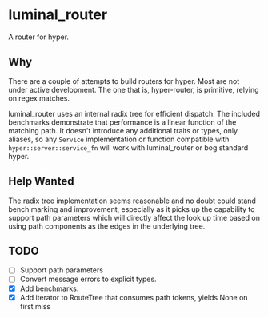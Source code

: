 # luminal_router

A router for hyper.

## Why

There are a couple of attempts to build routers for hyper. Most are not under
active development. The one that is, hyper-router, is primitive, relying on
regex matches.

luminal_router uses an internal radix tree for efficient dispatch. The included
benchmarks demonstrate that performance is a linear function of the matching
path. It doesn't introduce any additional traits or types, only aliases, so any
`Service` implementation or function compatible with
`hyper::server::service_fn` will work with luminal_router or bog standard
hyper.

## Help Wanted

The radix tree implementation seems reasonable and no doubt could stand bench
marking and improvement, especially as it picks up the capability to support
path parameters which will directly affect the look up time based on using path
components as the edges in the underlying tree.

## TODO

* [ ] Support path parameters
* [ ] Convert message errors to explicit types.
* [x] Add benchmarks.
* [x] Add iterator to RouteTree that consumes path tokens, yields None on first miss
